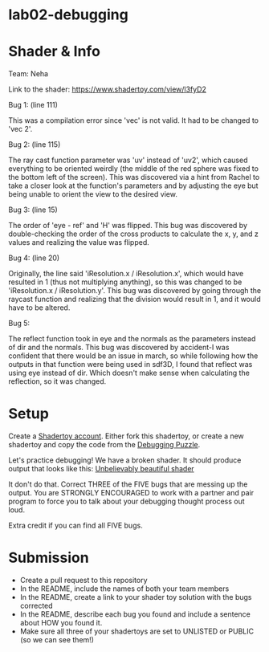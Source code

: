 # lab02-debugging

# Shader & Info 
Team: Neha

Link to the shader: https://www.shadertoy.com/view/l3fyD2

Bug 1: (line 111) 

This was a compilation error since 'vec' is not valid. It had to be changed to 'vec 2'.

Bug 2: (line 115)

The ray cast function parameter was 'uv' instead of 'uv2', which caused everything to be oriented weirdly (the middle of the red sphere was fixed to the bottom left of the screen). 
This was discovered via a hint from Rachel to take a closer look at the function's parameters and by adjusting the eye but being unable to orient the view to the desired view. 

Bug 3: (line 15)

The order of 'eye - ref' and 'H' was flipped. 
This bug was discovered by double-checking the order of the cross products to calculate the x, y, and z values and realizing the value was flipped. 

Bug 4: (line 20) 

Originally, the line said 'iResolution.x / iResolution.x', which would have resulted in 1 (thus not multiplying anything), so this was changed to be 'iResolution.x / iResolution.y'.
This bug was discovered by going through the raycast function and realizing that the division would result in 1, and it would have to be altered. 

Bug 5: 

The reflect function took in eye and the normals as the parameters instead of dir and the normals. 
This bug was discovered by accident-I was confident that there would be an issue in march, so while following how the outputs in that function were being used in sdf3D, I found that reflect was using eye instead of dir. Which doesn't make sense when calculating the reflection, so it was changed. 

# Setup 

Create a [Shadertoy account](https://www.shadertoy.com/). Either fork this shadertoy, or create a new shadertoy and copy the code from the [Debugging Puzzle](https://www.shadertoy.com/view/flGfRc).

Let's practice debugging! We have a broken shader. It should produce output that looks like this:
[Unbelievably beautiful shader](https://user-images.githubusercontent.com/1758825/200729570-8e10a37a-345d-4aff-8eff-6baf54a32a40.webm)

It don't do that. Correct THREE of the FIVE bugs that are messing up the output. You are STRONGLY ENCOURAGED to work with a partner and pair program to force you to talk about your debugging thought process out loud.

Extra credit if you can find all FIVE bugs.

# Submission
- Create a pull request to this repository
- In the README, include the names of both your team members
- In the README, create a link to your shader toy solution with the bugs corrected
- In the README, describe each bug you found and include a sentence about HOW you found it.
- Make sure all three of your shadertoys are set to UNLISTED or PUBLIC (so we can see them!)
